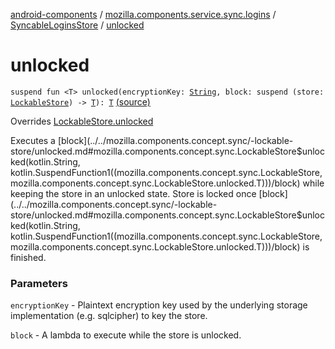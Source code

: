 [android-components](../../index.md) / [mozilla.components.service.sync.logins](../index.md) / [SyncableLoginsStore](index.md) / [unlocked](./unlocked.md)

# unlocked

`suspend fun <T> unlocked(encryptionKey: `[`String`](https://kotlinlang.org/api/latest/jvm/stdlib/kotlin/-string/index.html)`, block: suspend (store: `[`LockableStore`](../../mozilla.components.concept.sync/-lockable-store/index.md)`) -> `[`T`](unlocked.md#T)`): `[`T`](unlocked.md#T) [(source)](https://github.com/mozilla-mobile/android-components/blob/master/components/service/sync-logins/src/main/java/mozilla/components/service/sync/logins/AsyncLoginsStorage.kt#L463)

Overrides [LockableStore.unlocked](../../mozilla.components.concept.sync/-lockable-store/unlocked.md)

Executes a [block](../../mozilla.components.concept.sync/-lockable-store/unlocked.md#mozilla.components.concept.sync.LockableStore$unlocked(kotlin.String, kotlin.SuspendFunction1((mozilla.components.concept.sync.LockableStore, mozilla.components.concept.sync.LockableStore.unlocked.T)))/block) while keeping the store in an unlocked state. Store is locked once [block](../../mozilla.components.concept.sync/-lockable-store/unlocked.md#mozilla.components.concept.sync.LockableStore$unlocked(kotlin.String, kotlin.SuspendFunction1((mozilla.components.concept.sync.LockableStore, mozilla.components.concept.sync.LockableStore.unlocked.T)))/block) is finished.

### Parameters

`encryptionKey` - Plaintext encryption key used by the underlying storage implementation (e.g. sqlcipher)
to key the store.

`block` - A lambda to execute while the store is unlocked.